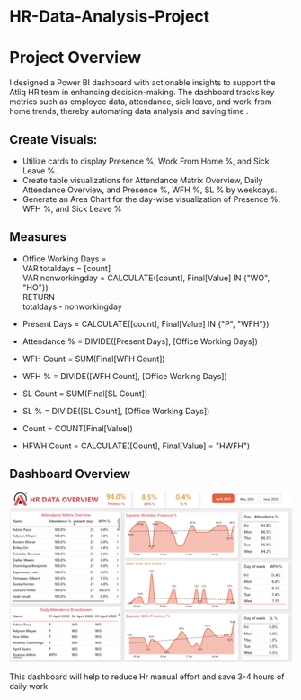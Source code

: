 # HR-Data-Analysis-Project
 
# Project Overview
I designed a Power BI dashboard with actionable insights to support the Atliq HR team in enhancing decision-making. 
The dashboard tracks key metrics such as employee data, attendance, sick leave, and work-from-home trends,
thereby automating data analysis and saving time .

## Create Visuals:

* Utilize cards to display Presence %, Work From Home %, and Sick Leave %.
* Create table visualizations for Attendance Matrix Overview, Daily Attendance Overview, and Presence %, WFH %, SL % by weekdays.
* Generate an Area Chart for the day-wise visualization of Presence %, WFH %, and Sick Leave %

## Measures
* Office Working Days =  
VAR totaldays = [count]  
VAR nonworkingday = CALCULATE([count], Final[Value] IN {"WO", "HO"})  
RETURN  
totaldays - nonworkingday  

* Present Days = CALCULATE([count], Final[Value] IN {"P", "WFH"})  

* Attendance % = DIVIDE([Present Days], [Office Working Days])  

* WFH Count = SUM(Final[WFH Count])  

* WFH % = DIVIDE([WFH Count], [Office Working Days])  

* SL Count = SUM(Final[SL Count])  

* SL % = DIVIDE([SL Count], [Office Working Days])  

* Count = COUNT(Final[Value])  

* HFWH Count = CALCULATE([Count], Final[Value] = "HWFH")  


## Dashboard Overview
![Dashboard](https://github.com/Kamesh-21/HR-Data-Analysis-Project/blob/main/Image.png)

This dashboard will help to reduce Hr manual effort and save 3-4 hours of daily work


